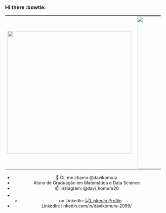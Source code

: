 ### Hi there :bowtie:
<center>
<table>
    <tr>
        <td><img width="400px" align="left" src="https://github-readme-stats.vercel.app/api/top-langs/?username=davikomura&hide=html&layout=compact&theme=tokyonight" /></td>
        <td><img width="495px" align="left" src="https://github-readme-stats.vercel.app/api?username=davikomura&theme=tokyonight"/></td>
    </tr>   
</table>



- 👋 Oi, me chamo @davikomura
- Aluno de Graduação em Matemática e Data Science
- 📫 instagram: @davi_komura20
- * on LinkedIn: [![Linkedin Profile](https://img.shields.io/badge/-LinkedIn_Profile-0072b1?style=flat&logo=Linkedin&logoColor=white&link=https://www.linkedin.com/in/davikomura-2099/)](https://www.linkedin.com/in/davikomura-2099/)<br>
-  LinkedIn: linkedin.com/in/davikomura-2099/

<!---
davikomura/davikomura is a ✨ special ✨ repository because its `README.md` (this file) appears on your GitHub profile.
You can click the Preview link to take a look at your changes.
--->
